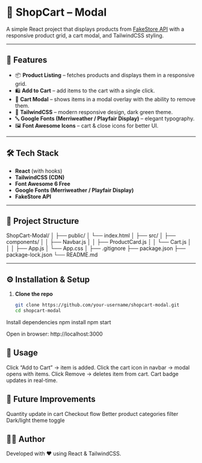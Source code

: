 # 🛒 ShopCart – Modal  

A simple React project that displays products from [FakeStore API](https://fakestoreapi.com/) with a responsive product grid, a cart modal, and TailwindCSS styling.  

---

## 🚀 Features
- 📦 **Product Listing** – fetches products and displays them in a responsive grid.  
- 🛍 **Add to Cart** – add items to the cart with a single click.  
- 🛒 **Cart Modal** – shows items in a modal overlay with the ability to remove them.  
- 🎨 **TailwindCSS** – modern responsive design, dark green theme.  
- 🔤 **Google Fonts (Merriweather / Playfair Display)** – elegant typography.  
- 🖼 **Font Awesome Icons** – cart & close icons for better UI.  

---

## 🛠 Tech Stack
- **React** (with hooks)  
- **TailwindCSS (CDN)**  
- **Font Awesome 6 Free**  
- **Google Fonts (Merriweather / Playfair Display)**  
- **FakeStore API**  

---

## 📂 Project Structure

ShopCart-Modal/
│
├── public/
│   └── index.html
│
├── src/
│   ├── components/
│   │   ├── Navbar.js
│   │   ├── ProductCard.js
│   │   └── Cart.js
│   │
│   ├── App.js
│   └── App.css
│
├── .gitignore
├── package.json
├── package-lock.json
└── README.md

---

## ⚙️ Installation & Setup

1. **Clone the repo**  
   ```bash
   git clone https://github.com/your-username/shopcart-modal.git
   cd shopcart-modal
Install dependencies
npm install
npm start

Open in browser:
http://localhost:3000


## 📝 Usage
Click “Add to Cart” → item is added.
Click the cart icon in navbar → modal opens with items.
Click Remove → deletes item from cart.
Cart badge updates in real-time.


## 🔮 Future Improvements
Quantity update in cart
Checkout flow
Better product categories filter
Dark/light theme toggle

## 👨‍💻 Author
Developed with ❤️ using React & TailwindCSS.
